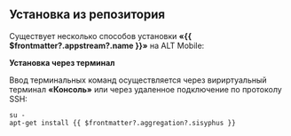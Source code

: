 ## Установка из репозитория

Существует несколько способов установки **«{{ $frontmatter?.appstream?.name }}»** на ALT Mobile:

<!--@include: @apps/_parts/install/software-repo.md-->

**Установка через терминал**

Ввод терминальных команд осуществляется через вириртуальный терминал **«Консоль»** или через удаленное подключение по протоколу SSH:

```shell-vue
su -
apt-get install {{ $frontmatter?.aggregation?.sisyphus }}
```